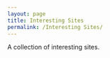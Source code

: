 ```yaml
---
layout: page
title: Interesting Sites
permalink: /Interesting Sites/
---
```


A collection of interesting sites.

